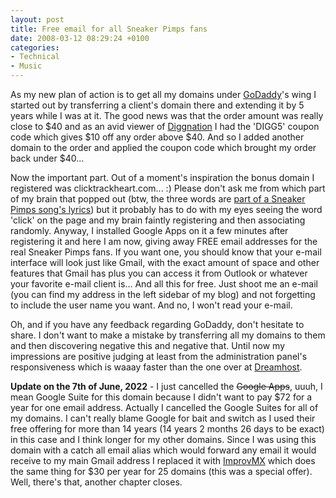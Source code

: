 ```yaml
---
layout: post
title: Free email for all Sneaker Pimps fans
date: 2008-03-12 08:29:24 +0100
categories:
- Technical
- Music
---
```

As my new plan of action is to get all my domains under [GoDaddy](http://www.godaddy.com)'s wing I started out by transferring a client's domain there and extending it by 5 years while I was at it. The good news was that the order amount was really close to $40 and as an avid viewer of [Diggnation](http://diggnation.com) I had the 'DIGG5' coupon code which gives $10 off any order above $40. And so I added another domain to the order and applied the coupon code which brought my order back under $40...

Now the important part. Out of a moment's inspiration the bonus domain I registered was clicktrackheart.com... :) Please don't ask me from which part of my brain that popped out (btw, the three words are [part of a Sneaker Pimps song's lyrics](http://www.lyricstime.com/sneaker-pimps-loretta-young-silks-lyrics.html)) but it probably has to do with my eyes seeing the word 'click' on the page and my brain faintly registering and then associating randomly. Anyway, I installed Google Apps on it a few minutes after registering it and here I am now, giving away FREE email addresses for the real Sneaker Pimps fans. If you want one, you should know that your e-mail interface will look just like Gmail, with the exact amount of space and other features that Gmail has plus you can access it from Outlook or whatever your favorite e-mail client is... And all this for free. Just shoot me an e-mail (you can find my address in the left sidebar of my blog) and not forgetting to include the user name you want. And no, I won't read your e-mail.

Oh, and if you have any feedback regarding GoDaddy, don't hesitate to share. I don't want to make a mistake by transferring all my domains to them and then discovering negative this and negative that. Until now my impressions are positive judging at least from the administration panel's responsiveness which is waaay faster than the one over at [Dreamhost](http://www.dreamhost.com).

**Update on the 7th of June, 2022** - I just cancelled the ~~Google Apps~~, uuuh, I mean Google Suite for this domain because I didn't want to pay $72 for a year for one email address. Actually I cancelled the Google Suites for all of my domains. I can't really blame Google for bait and switch as I used their free offering for more than 14 years (14 years 2 months 26 days to be exact) in this case and I think longer for my other domains. Since I was using this domain with a catch all email alias which would forward any email it would receive to my main Gmail address I replaced it with [ImprovMX](https://improvmx.com) which does the same thing for $30 per year for 25 domains (this was a special offer). Well, there's that, another chapter closes.
